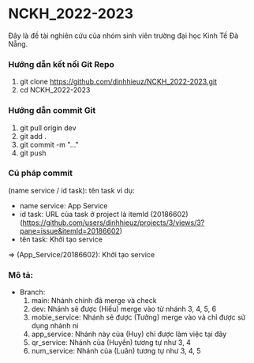 # NCKH_2022-2023

Đây là đề tài nghiên cứu của nhóm sinh viên trường đại học Kinh Tế Đà Nẵng. 

### Hướng dẫn kết nối Git Repo

1. git clone https://github.com/dinhhieuz/NCKH_2022-2023.git
2. cd NCKH_2022-2023

### Hướng dẫn commit Git
1. git pull origin dev
2. git add .
3. git commit -m "..."
4. git push

### Cú pháp commit

(name service / id task): tên task
ví dụ: 
  - name service: App Service
  - id task: URL của task ở project là itemId (20186602) (https://github.com/users/dinhhieuz/projects/3/views/3?pane=issue&itemId=20186602)
  - tên task: Khởi tạo service
  
 => (App_Service/20186602): Khởi tạo service
 
 ### Mô tả:
 
  - Branch: 
    1. main: 
      Nhánh chính đã merge và check
    3. dev: 
      Nhánh sẽ được (Hiếu) merge vào từ nhánh 3, 4, 5, 6
    5. mobie_service: 
      Nhánh sẽ được (Tưởng) merge vào và chỉ được sử dụng nhánh ni
    7. app_service: 
      Nhánh này của (Huy) chỉ được làm việc tại đây
    9. qr_service: 
      Nhánh của (Huyền) tương tự như 3, 4
    11. num_service: 
      Nhánh của (Luân) tương tự như 3, 4, 5
  
